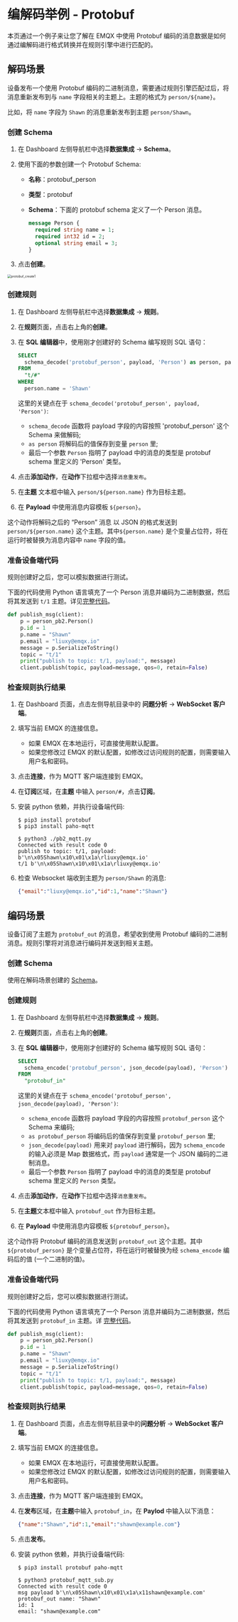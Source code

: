 # 编解码举例 - Protobuf

本页通过一个例子来让您了解在 EMQX 中使用 Protobuf 编码的消息数据是如何通过编解码进行格式转换并在规则引擎中进行匹配的。

## 解码场景

设备发布一个使用 Protobuf 编码的二进制消息，需要通过规则引擎匹配过后，将消息重新发布到与 `name` 字段相关的主题上。主题的格式为 `person/${name}`。

比如，将 `name` 字段为 `Shawn` 的消息重新发布到主题 `person/Shawn`。

### 创建 Schema

1. 在 Dashboard 左侧导航栏中选择**数据集成** -> **Schema**。

2. 使用下面的参数创建一个 Protobuf Schema:

   - **名称**：protobuf_person

   - **类型**：protobuf

   - **Schema**：下面的 protobuf schema 定义了一个 Person 消息。

     ```protobuf
     message Person {
       required string name = 1;
       required int32 id = 2;
       optional string email = 3;
     }
     ```

3. 点击**创建**。

<img src="./assets/protobuf_create1.png" alt="protobuf_create1" style="zoom:50%;" />

### 创建规则

1. 在 Dashboard 左侧导航栏中选择**数据集成** -> **规则**。

2. 在**规则**页面，点击右上角的**创建**。

3. 在 **SQL 编辑器**中，使用刚才创建好的 Schema 编写规则 SQL 语句：

   ```sql
   SELECT
     schema_decode('protobuf_person', payload, 'Person') as person, payload
   FROM
     "t/#"
   WHERE
     person.name = 'Shawn'
   ```

   这里的关键点在于 `schema_decode('protobuf_person', payload, 'Person')`:

   - `schema_decode` 函数将 payload 字段的内容按照 'protobuf_person' 这个 Schema 来做解码;
   - `as person` 将解码后的值保存到变量 `person` 里;
   - 最后一个参数 `Person` 指明了 payload 中的消息的类型是 protobuf schema 里定义的 'Person' 类型。

4. 点击**添加动作**，在**动作**下拉框中选择`消息重发布`。
5. 在**主题** 文本框中输入 `person/${person.name}` 作为目标主题。
6. 在 **Payload** 中使用消息内容模板 `${person}`。

这个动作将解码之后的 “Person” 消息 以 JSON 的格式发送到 `person/${person.name}` 这个主题。其中`${person.name}` 是个变量占位符，将在运行时被替换为消息内容中 `name` 字段的值。

### 准备设备端代码

规则创建好之后，您可以模拟数据进行测试。

下面的代码使用 Python 语言填充了一个 Person 消息并编码为二进制数据，然后将其发送到 `t/1` 主题。详见[完整代码](https://gist.github.com/thalesmg/3c5fdbae2843d63c2380886e69d6123c)。

```python
def publish_msg(client):
    p = person_pb2.Person()
    p.id = 1
    p.name = "Shawn"
    p.email = "liuxy@emqx.io"
    message = p.SerializeToString()
    topic = "t/1"
    print("publish to topic: t/1, payload:", message)
    client.publish(topic, payload=message, qos=0, retain=False)
```

### 检查规则执行结果

1. 在 Dashboard 页面，点击左侧导航目录中的 **问题分析** -> **WebSocket 客户端**。

2. 填写当前 EMQX 的连接信息。

   - 如果 EMQX 在本地运行，可直接使用默认配置。
   - 如果您修改过 EMQX 的默认配置，如修改过访问规则的配置，则需要输入用户名和密码。

3. 点击**连接**，作为 MQTT 客户端连接到 EMQX。

4. 在**订阅**区域，在**主题** 中输入 `person/#`，点击**订阅**。

5. 安装 python 依赖，并执行设备端代码:

   ```shell
   $ pip3 install protobuf
   $ pip3 install paho-mqtt
   
   $ python3 ./pb2_mqtt.py
   Connected with result code 0
   publish to topic: t/1, payload: b'\n\x05Shawn\x10\x01\x1a\rliuxy@emqx.io'
   t/1 b'\n\x05Shawn\x10\x01\x1a\rliuxy@emqx.io'
   ```

6. 检查 Websocket 端收到主题为 `person/Shawn` 的消息:

   ```json
   {"email":"liuxy@emqx.io","id":1,"name":"Shawn"}
   ```

## 编码场景

设备订阅了主题为 `protobuf_out` 的消息，希望收到使用 Protobuf 编码的二进制消息。规则引擎将对消息进行编码并发送到相关主题。

### 创建 Schema

使用在解码场景创建的 [Schema](#创建-schema)。

### 创建规则

1. 在 Dashboard 左侧导航栏中选择**数据集成** -> **规则**。

2. 在**规则**页面，点击右上角的**创建**。

3. 在 **SQL 编辑器**中，使用刚才创建好的 Schema 编写规则 SQL 语句：

   ```sql
   SELECT
     schema_encode('protobuf_person', json_decode(payload), 'Person') as protobuf_person
   FROM
     "protobuf_in"
   ```

   这里的关键点在于 `schema_encode('protobuf_person', json_decode(payload), 'Person')`:

   - `schema_encode` 函数将 payload 字段的内容按照 `protobuf_person` 这个 Schema 来编码;
   - `as protobuf_person` 将编码后的值保存到变量 `protobuf_person` 里;
   - `json_decode(payload)` 用来对 `payload` 进行解码，因为 `schema_encode` 的输入必须是 Map 数据格式，而 `payload` 通常是一个 JSON 编码的二进制消息。
   - 最后一个参数 `Person` 指明了 payload 中的消息的类型是 protobuf schema 里定义的 `Person` 类型。

4. 点击**添加动作**，在**动作**下拉框中选择`消息重发布`。

5. 在**主题**文本框中输入 `protobuf_out` 作为目标主题。

6. 在 **Payload** 中使用消息内容模板 `${protobuf_person}`。

这个动作将 Protobuf 编码的消息发送到 `protobuf_out` 这个主题。其中`${protobuf_person}` 是个变量占位符，将在运行时被替换为经 `schema_encode` 编码后的值 (一个二进制的值)。

### 准备设备端代码

规则创建好之后，您可以模拟数据进行测试。

下面的代码使用 Python 语言填充了一个 Person 消息并编码为二进制数据，然后将其发送到 `protobuf_in` 主题。详 [完整代码](https://gist.github.com/thalesmg/c5f03f99f982401d16ef6583e30144fa)。

```python
def publish_msg(client):
    p = person_pb2.Person()
    p.id = 1
    p.name = "Shawn"
    p.email = "liuxy@emqx.io"
    message = p.SerializeToString()
    topic = "t/1"
    print("publish to topic: t/1, payload:", message)
    client.publish(topic, payload=message, qos=0, retain=False)
```

### 检查规则执行结果

1. 在 Dashboard 页面，点击左侧导航目录中的**问题分析** -> **WebSocket 客户端**。

2. 填写当前 EMQX 的连接信息。

   - 如果 EMQX 在本地运行，可直接使用默认配置。
   - 如果您修改过 EMQX 的默认配置，如修改过访问规则的配置，则需要输入用户名和密码。

3. 点击**连接**，作为 MQTT 客户端连接到 EMQX。

4. 在**发布**区域，在**主题**中输入 `protobuf_in`，在 **Paylod** 中输入以下消息：

   ```json
   {"name":"Shawn","id":1,"email":"shawn@example.com"}
   ```

5. 点击**发布**。

6. 安装 python 依赖，并执行设备端代码:

   ```shell
   $ pip3 install protobuf paho-mqtt
   
   $ python3 protobuf_mqtt_sub.py
   Connected with result code 0
   msg payload b'\n\x05Shawn\x10\x01\x1a\x11shawn@example.com'
   protobuf_out name: "Shawn"
   id: 1
   email: "shawn@example.com"
   ```
